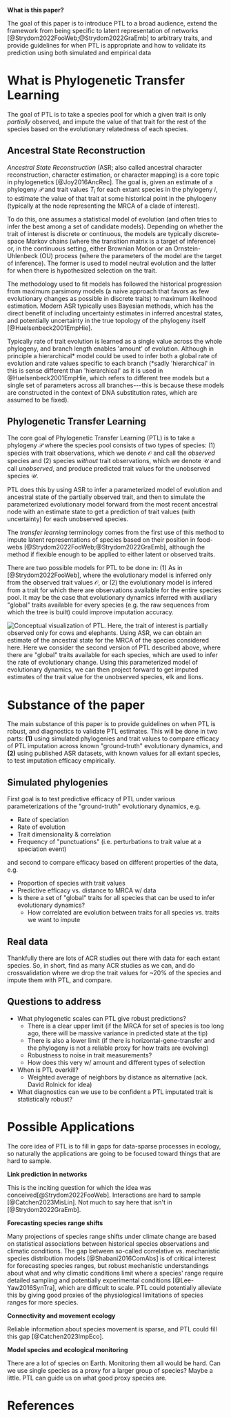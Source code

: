 **What is this paper?**

The goal of this paper is to introduce PTL to a broad audience, extend the
framework from being specific to latent representation of networks 
[@Strydom2022FooWeb;@Strydom2022GraEmb] to arbitrary traits, and provide
guidelines for when PTL is appropriate and how to validate its prediction using
both simulated and empirical data 

# What is Phylogenetic Transfer Learning

The goal of PTL is to take a species pool for which a given trait is only
_partially_ observed, and impute the value of that trait for the rest of the
species based on the evolutionary relatedness of each species. 

## Ancestral State Reconstruction 

_Ancestral State Reconstruction_ (ASR; also called ancestral character
reconstruction, character estimation, or character mapping) is a core topic in
phylogenetics [@Joy2016AncRec]. The goal is, given an estimate of a phylogeny
$\mathcal{P}$ and trait values $T_i$ for each extant species in the phylogeny
$i$, to estimate the value of that trait at some historical point in the
phylogeny (typically at the node representing the MRCA of a clade of interest).

To do this, one assumes a statistical model of evolution (and often tries to
infer the best among a set of candidate models). Depending on whether the trait
of interest is discrete or continuous, the models are typically discrete-space
Markov chains (where the transition matrix is a target of inference) or, in the
continuous setting, either Brownian Motion or an Ornstein-Uhlenbeck (OU) process
(where the parameters of the model are the target of inference). The former is
used to model neutral evolution and the latter for when there is hypothesized
selection on the trait. 

The methodology used to fit models has followed the historical progression from
maximum parsimony models (a naive approach that favors as few evolutionary
changes as possible in discrete traits) to maximum likelihood estimation. Modern
ASR typically uses Bayesian methods, which has the direct benefit of
including uncertainty estimates in inferred ancestral states, and potentially
uncertainty in the true topology of the phylogeny itself [@Huelsenbeck2001EmpHie]. 

Typically rate of trait evolution is learned as a single value across the whole
phylogeny, and branch length enables 'amount' of evolution. Although in
principle a hierarchical* model could be used to infer both a global rate of
evolution and rate values specific to each branch (*sadly 'hierarchical' in this
is sense different than 'hierarchical' as it is used in @Huelsenbeck2001EmpHie,
which refers to different tree models but a single set of parameters across all
branches---this is because these models are constructed in the context of DNA
substitution rates, which are assumed to be fixed). 

## Phylogenetic Transfer Learning

The core goal of Phylogenetic Transfer Learning (PTL) is to take a phylogeny
$\mathcal{P}$ where the species pool consists of two types of species: (1)
species with trait observations, which we denote $\mathcal{O}$ and call the
_observed_ species and (2) species _without_ trait observations, which we denote
$\mathcal{U}$ and call _unobserved_, and produce predicted trait values for the
unobserved species $\mathcal{U}$.

PTL does this by using ASR to infer a parameterized model of evolution and
ancestral state of the partially observed trait, and then to simulate the
parameterized evolutionary model forward from the most recent ancestral node
with an estimate state to get a prediction of trait values (with uncertainty)
for each unobserved species.

The _transfer learning_ terminology comes from the first use of this
method to impute latent representations of species based on their position in
food-webs [@Strydom2022FooWeb;@Strydom2022GraEmb], although the method if
flexible enough to be applied to either latent or observed traits. 

There are two possible models for PTL to be done in: (1) As in
[@Strydom2022FooWeb], where the evolutionary model is inferred only from the
observed trait values $\mathcal{O}$, or (2) the evolutionary model is infered
from a trait for which there are observations available for the entire species
pool. It may be the case that evolutionary dynamics inferred with auxiliary
"global" traits available for every species (e.g. the raw sequences from which
the tree is built) could improve imputation accuracy. 

![Conceptual visualization of PTL. Here, the trait of interest is partially
observed only for cows and elephants. Using ASR, we can obtain an estimate of
the ancestral state for the MRCA of the species considered here. Here we consider
the second version of PTL described above, where there are "global" traits
available for each species, which are used to infer the rate of evolutionary
change. Using this parameterized model of evolutionary dynamics, we can then
project forward to get imputed estimates of the trait value for the unobserved
species, elk and lions.](./figures/concept.png)

# Substance of the paper

The main substance of this paper is to provide guidelines on when PTL is robust,
and diagnostics to validate PTL estimates. This will be done in two parts:
**(1)** using simulated phylogenies and trait values to compare efficacy of PTL
imputation across known "ground-truth" evolutionary dynamics, and **(2)** using
published ASR datasets, with known values for all extant species, to test
imputation efficacy empirically. 

## Simulated phylogenies

First goal is to test predictive efficacy of PTL under various parameterizations
of the "ground-truth" evolutionary dynamics, e.g.

- Rate of speciation
- Rate of evolution
- Trait dimensionality & correlation
- Frequency of "punctuations" (i.e. perturbations to trait value
at a speciation event)

and second to compare efficacy based on different properties of the data, e.g.

- Proportion of species with trait values
- Predictive efficacy vs. distance to MRCA w/ data
- Is there a set of "global" traits for all species that can be used to infer evolutionary dynamics?
    - How correlated are evolution between traits for all species vs.
    traits we want to impute

## Real data 

Thankfully there are lots of ACR studies out there with data for each extant
species. So, in short, find as many ACR studies as we can, and do
crossvalidation where we drop the trait values for ~20% of the species and
impute them with PTL, and compare. 

## Questions to address

- What phylogenetic scales can PTL give robust predictions?
    - There is a clear upper limit (if the MRCA for set of species is too long
      ago, there will be massive variance in predicted state at the tip)
    - There is also a lower limit (if there is horizontal-gene-transfer and the
      phylogeny is not a reliable proxy for how traits are evolving)
    - Robustness to noise in trait measurements?
    - How does this very w/ amount and different types of selection 
- When is PTL overkill?
    - Weighted average of neighbors by distance as alternative (ack. David
      Rolnick for idea) 
- What diagnostics can we use to be confident a PTL imputated trait is
  statistically robust?

# Possible Applications

The core idea of PTL is to fill in gaps for data-sparse processes in ecology, so
naturally the applications are going to be focused toward things that are hard
to sample.  

**Link prediction in networks**

This is the inciting question for which the idea was
conceived[@Strydom2022FooWeb]. Interactions are hard to sample
[@Catchen2023MisLin]. Not much to say here that isn't in [@Strydom2022GraEmb].

**Forecasting species range shifts**

Many projections of species range shifts under climate change are based on
statistical associations between historical species observations and climatic
conditions. The gap between so-called correlative vs. mechanistic species
distribution models [@Shabani2016ComAbs] is of critical interest for forecasting 
species ranges, but robust mechanistic understandings about what and why climatic
conditions limit where a species' range require detailed sampling and
potentially experimental conditions [@Lee-Yaw2016SynTra], which are difficult to scale. PTL could potentially alleviate this by giving good proxies of the
physiological limitations of species ranges for more species. 

**Connectivity and movement ecology**

Reliable information about species movement is sparse, and PTL could fill this gap [@Catchen2023ImpEco].

**Model species and ecological monitoring**

There are a lot of species on Earth. Monitoring them all would be hard.
Can we use single species as a proxy for a larger group of species? Maybe a
little. PTL can guide us on what good proxy species are. 

# References
